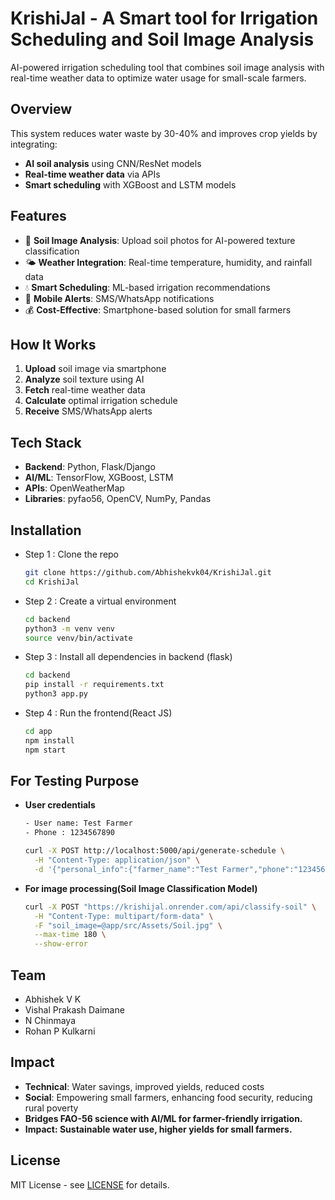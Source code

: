 # KrishiJal - A Smart tool for Irrigation Scheduling and Soil Image Analysis

AI-powered irrigation scheduling tool that combines soil image analysis with real-time weather data to optimize water usage for small-scale farmers.

## Overview

This system reduces water waste by 30-40% and improves crop yields by integrating:
- **AI soil analysis** using CNN/ResNet models
- **Real-time weather data** via APIs
- **Smart scheduling** with XGBoost and LSTM models

## Features

- 📸 **Soil Image Analysis**: Upload soil photos for AI-powered texture classification
- 🌤️ **Weather Integration**: Real-time temperature, humidity, and rainfall data
- 💧 **Smart Scheduling**: ML-based irrigation recommendations
- 📱 **Mobile Alerts**: SMS/WhatsApp notifications
- 💰 **Cost-Effective**: Smartphone-based solution for small farmers

## How It Works

1. **Upload** soil image via smartphone
2. **Analyze** soil texture using AI
3. **Fetch** real-time weather data
4. **Calculate** optimal irrigation schedule
5. **Receive** SMS/WhatsApp alerts

## Tech Stack

- **Backend**: Python, Flask/Django
- **AI/ML**: TensorFlow, XGBoost, LSTM
- **APIs**: OpenWeatherMap
- **Libraries**: pyfao56, OpenCV, NumPy, Pandas

## Installation
- Step 1 : Clone the repo
  ```bash
  git clone https://github.com/Abhishekvk04/KrishiJal.git
  cd KrishiJal
  ```
- Step 2 : Create a virtual environment
  ```bash
  cd backend
  python3 -m venv venv
  source venv/bin/activate
  ```
- Step 3 : Install all dependencies in backend (flask)
  ```bash
  cd backend
  pip install -r requirements.txt
  python3 app.py
  ```
- Step 4 : Run the frontend(React JS)
  ```bash
  cd app
  npm install
  npm start
  ```

## For Testing Purpose
- **User credentials**
  ```bash
  - User name: Test Farmer
  - Phone : 1234567890
  ```
    
  ```bash
  curl -X POST http://localhost:5000/api/generate-schedule \
    -H "Content-Type: application/json" \
    -d '{"personal_info":{"farmer_name":"Test Farmer","phone":"1234567890"},"soil_type":"Sandy Loam","crop_info":{"name":"Rice","growth_stage":2},"location":{"address":"Phalodi"},"farm_size":{"area":"2"}}'
  ```

- **For image processing(Soil Image Classification Model)**
  ```bash
  curl -X POST "https://krishijal.onrender.com/api/classify-soil" \
    -H "Content-Type: multipart/form-data" \
    -F "soil_image=@app/src/Assets/Soil.jpg" \
    --max-time 180 \
    --show-error
  ```

## Team

- Abhishek V K
- Vishal Prakash Daimane
- N Chinmaya
- Rohan P Kulkarni

## Impact

- **Technical**: Water savings, improved yields, reduced costs  
- **Social**: Empowering small farmers, enhancing food security, reducing rural poverty
- **Bridges FAO-56 science with AI/ML for farmer-friendly irrigation.**
- **Impact: Sustainable water use, higher yields for small farmers.**

## License

MIT License - see [LICENSE](LICENSE) for details.

